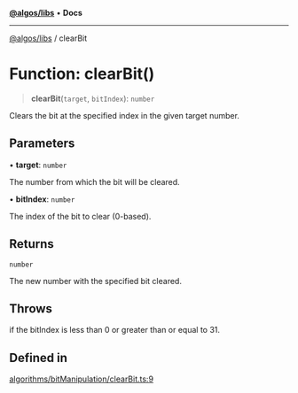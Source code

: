 [**@algos/libs**](../README.md) • **Docs**

***

[@algos/libs](../globals.md) / clearBit

# Function: clearBit()

> **clearBit**(`target`, `bitIndex`): `number`

Clears the bit at the specified index in the given target number.

## Parameters

• **target**: `number`

The number from which the bit will be cleared.

• **bitIndex**: `number`

The index of the bit to clear (0-based).

## Returns

`number`

The new number with the specified bit cleared.

## Throws

if the bitIndex is less than 0 or greater than or equal to 31.

## Defined in

[algorithms/bitManipulation/clearBit.ts:9](https://bitbucket.org/vladbasin/algos/src/5a7ff036d2baf511556b0e58f1b60a1888b2ff2f/libs/algos/src/lib/algorithms/bitManipulation/clearBit.ts#lines-9)
